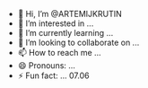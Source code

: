 - 👋 Hi, I’m @ARTEMIJKRUTIN
- 👀 I’m interested in ...
- 🌱 I’m currently learning ...
- 💞️ I’m looking to collaborate on ...
- 📫 How to reach me ...
- 😄 Pronouns: ...
- ⚡ Fun fact: ...
  07.06
<!--
ARTEMIJKRUTIN/ARTEMIJKRUTIN is a ✨ special ✨ repository because its `README.md` (this file) appears on your GitHub profile.
You can click the Preview link to take a look at your changes.
--->
